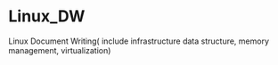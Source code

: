Linux_DW
========

Linux Document Writing( include infrastructure data structure, memory management, virtualization) 
